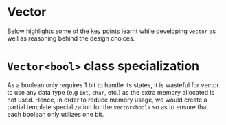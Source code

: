 # Vector
Below highlights some of the key points learnt while developing `vector` as well as reasoning behind the design choices.

# `Vector<bool>` class specialization
As a boolean only requires 1 bit to handle its states, it is wasteful for vector to use any data type (e.g `int`, `char`, etc.) as the extra memory allocated is not used. Hence, in order to reduce memory usage, we would create a partial template specialization for the `vector<bool>` so as to ensure that each boolean only utilizes one bit.